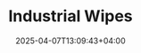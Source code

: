 ---
type: product
layout: product
date: 2025-04-07T13:09:43+04:00
sitemap:
  priority: 1
  changefreq: "weekly"

# SEO metadata
seoTitleSuffix: "Heavy-Duty Industrial Wipes Near Me"
seoDescription: >-
  Get heavy-duty Industrial Wipes in West Virginia. 1050 wipes per roll for auto shops and dealerships. Durable, lint-free, and cost-effective with fast shipping. Save big on mechanic supplies!

# Page content
title: "**Industrial Wipes**"
titlePrefix: "West Virginia’s Top Choice for"
description: >-
  Industrial Wipes offer West Virginia mechanics and dealerships 1050 durable, lint-free wipes per roll. Tackle grease and oil with ease, cut costs, and enjoy fast delivery on auto shop supplies.

# price section
priceSection:
  title: "Unbeatable price"

# benefitsContent
benefitsImages:
  - image: "/images/wipes/product-main.jpg"
    alt: "Heavy-duty Industrial Wipes for West Virginia auto shops"

# benefitsContent
benefitsBlocks:
  - title: "West Virginia Mechanic Supplies"
    text: >-
      Perfect for West Virginia auto shops, these wipes handle oil, grease, and spills. Tough enough for daily use in dealerships and service centers across the state.
  - title: "Heavy-Duty Performance"
    text: >-
      Built strong to clean tools and surfaces without tearing. Absorbs fluids fast, making them a top pick for mechanics needing reliable shop supplies in West Virginia.
  - title: "Fast Shipping Auto Supplies"
    text: >-
      Get quick delivery to West Virginia garages. These Industrial Wipes keep your shop stocked with professional-grade gear for uninterrupted service.
  - title: "Cost-Saving Shop Solution"
    text: >-
      Affordable pricing means West Virginia service centers can stock up on wipes without breaking the bank. Save up to 40% over rental towels.
  - title: "Clean Finish Every Time"
    text: >-
      Low-lint design ensures no residue on parts or interiors. Ideal for West Virginia dealerships needing a spotless result on every job.
  - title: "Multipurpose Shop Use"
    text: >-
      Works with solvents for versatile cleaning. From tools to workbenches, these wipes meet the needs of West Virginia auto repair pros.
  - title: "Bulk Shop Supplies"
    text: >-
      Each roll delivers 1050 wipes, perfect for high-volume use in West Virginia garages. Keep your team ready with a steady supply.
  - title: "West Virginia Mechanic Safety"
    text: >-
      Durable and solvent-resistant, these wipes offer safe, effective cleaning for West Virginia technicians working on tough jobs daily.
  - title: "Easy Dispensing"
    text: >-
      Fits Tork dispensers for fast, one-handed use. Reduces waste and boosts efficiency in busy West Virginia service bays.

# gallery section
gallery:
  id: "product-gallery"
  items:
    - image: "images/wipes/gallery-4.jpg"
      alt: "Industrial Wipes cleaning greasy parts for West Virginia mechanics"
    - image: "images/wipes/gallery-5.jpg"
      alt: "Heavy-duty Industrial Wipes in Tork dispenser for West Virginia shops"
    - image: "images/wipes/gallery-6.jpg"
      alt: "Industrial Wipes absorbing fluids in West Virginia auto repair"

# testimonials section
testimonials:
  title: "# Customer reviews"
  items:
    - name: "Billy"
      text: >-
        These wipes are a game changer for my auto shop. They soak up grease fast and don’t tear. I use fewer per job, and the price is right. Great for my daily workload!
    - name: "Tina"
      text: >-
        Been using these in my dealership. They’re tough, clean well, and leave no mess. Shipping was quick, and they’re worth every penny for my crew.
    - name: "Ray"
      text: >-
        Best wipes I’ve tried in my garage. They hold up scrubbing engine parts and don’t fall apart. Good deal for bulk supplies, and they got here fast to West Virginia.
    - name: "Carrie"
      text: >-
        These are awesome for my service center. Strong enough for oil spills and soft for interiors. Love the roll size—keeps us going in West Virginia without constant reordering.
    - name: "Mike"
      text: >-
        Picked these up for my shop in West Virginia. They’re solid, soak up everything, and don’t leave lint. Cheap enough to keep plenty on hand for busy days.
    - name: "Jess"
      text: >-
        These wipes make cleanup easy in my auto repair spot. They’re durable and work with all my solvents. Fast shipping to West Virginia keeps me stocked up!
    - name: "Don"
      text: >-
        I run a small garage and these wipes are perfect. Tough on grime, no shredding, and a good price. They showed up quick to West Virginia—will buy again.
    - name: "Lisa"
      text: >-
        My team loves these in our dealership. They clean fast, hold up great, and don’t cost a fortune. A solid choice for any shop around here.
    - name: "Pete"
      text: >-
        These wipes are the real deal for my mechanic work. They take on grease and oil no problem. Affordable and shipped fast to West Virginia. Can’t ask for more!

# FAQ section
faq:
  titleColored: "F.A.Q."
  questions:
    - question: "How tough are Industrial Wipes for auto shops?"
      answer: >-
        These wipes are built for West Virginia mechanics tackling heavy grease and oil. They stay strong when wet, perfect for tools and parts without tearing or scratching.
    - question: "Do these wipes work with solvents in auto repair?"
      answer: >-
        Yes, Industrial Wipes pair well with most solvents used in West Virginia garages. They hold up with degreasers and cleaners, making them a versatile shop tool.
    - question: "How many wipes are in a roll for bulk use?"
      answer: >-
        Each roll has 1050 wipes, ideal for West Virginia dealerships and service centers. It’s a cost-effective size for busy shops needing a reliable supply.
    - question: "Are these safe for delicate car surfaces?"
      answer: >-
        Absolutely, the low-lint design works great on windshields and interiors. West Virginia techs can trust them for clean finishes without residue on any job.
    - question: "What dispensers fit these wipes in a shop?"
      answer: >-
        They’re made for Tork floor dispensers, common in West Virginia auto shops. Easy tear-off saves time and cuts waste for mechanics on the go.
    - question: "How fast can I get these in West Virginia?"
      answer: >-
        Fast shipping ensures quick delivery to West Virginia. Keep your garage stocked with these heavy-duty wipes for uninterrupted service and maintenance.
    - question: "Are they worth it for small West Virginia shops?"
      answer: >-
        Yes, the price and 1050-wipe rolls make them a smart buy for any West Virginia garage. Save money and stay ready with this bulk mechanic supply.

---